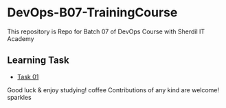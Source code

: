 # DevOps-B07-TrainingCourse

This repository is  Repo for Batch 07 of DevOps Course with Sherdil IT Academy

 
 
 
 ## Learning Task
 
 - [Task 01](https://github.com/engineerbaz/DevOps-B07-TrainingCourse/blob/main/learningTasks/Task01.md) 
 
Good luck & enjoy studying! coffee
Contributions of any kind are welcome! sparkles
